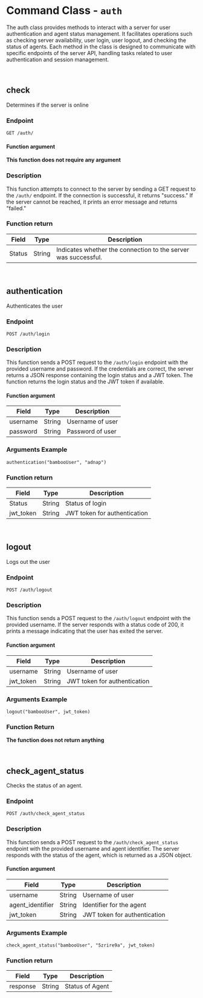 # Command Class - `auth`

The auth class provides methods to interact with a server for user authentication and agent status management. It facilitates operations such as checking server availability, user login, user logout, and checking the status of agents. Each method in the class is designed to communicate with specific endpoints of the server API, handling tasks related to user authentication and session management.

<br>

## check

Determines if the server is online

### Endpoint

```
GET /auth/
```

#### Function argument

**This function does not require any argument**

### Description

This function attempts to connect to the server by sending a GET request to the `/auth/` endpoint. If the connection is successful, it returns "success." If the server cannot be reached, it prints an error message and returns "failed."

### 

### Function return

| Field  | Type   | Description                                       |
|--------|--------|---------------------------------------------------|
| Status | String | Indicates whether the connection to the server was successful. |

<br>

## authentication

Authenticates the user

### Endpoint

```
POST /auth/login
```

### Description

This function sends a POST request to the `/auth/login` endpoint with the provided username and password. If the credentials are correct, the server returns a JSON response containing the login status and a JWT token. The function returns the login status and the JWT token if available.

#### Function argument

| Field    | Type   | Description          |
|----------|--------|----------------------|
| username | String | Username of user     |
| password | String | Password of user     |

### Arguments Example

```
authentication("bambooUser", "adnap")
```

### Function return

| Field     | Type   | Description                           |
|-----------|--------|---------------------------------------|
| Status    | String | Status of login                       |
| jwt_token | String | JWT token for authentication          |

<br>

## logout

Logs out the user

### Endpoint

```
POST /auth/logout
```

### Description

This function sends a POST request to the `/auth/logout` endpoint with the provided username. If the server responds with a status code of 200, it prints a message indicating that the user has exited the server.

#### Function argument

| Field     | Type   | Description                  |
|-----------|--------|------------------------------|
| username  | String | Username of user             |
| jwt_token | String | JWT token for authentication |

### Arguments Example

```
logout("bambooUser", jwt_token)
```

### Function Return

**The function does not return anything**

<br>

## check_agent_status

Checks the status of an agent.

### Endpoint

```
POST /auth/check_agent_status
```

### Description

This function sends a POST request to the `/auth/check_agent_status` endpoint with the provided username and agent identifier. The server responds with the status of the agent, which is returned as a JSON object.

#### Function argument

| Field            | Type   | Description                  |
|------------------|--------|------------------------------|
| username         | String | Username of user             |
| agent_identifier | String | Identifier for the agent     |
| jwt_token        | String | JWT token for authentication |

### Arguments Example

```
check_agent_status("bambooUser", "5zrire9a", jwt_token)
```

### Function return

| Field    | Type | Description                           |
|----------|------|---------------------------------------|
| response | String | Status of Agent |
